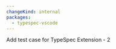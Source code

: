 ```yaml
---
changeKind: internal
packages:
  - typespec-vscode
---
```


Add test case for TypeSpec Extension - 2
